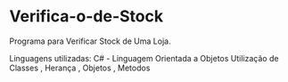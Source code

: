 # Verifica-o-de-Stock
Programa para Verificar Stock de Uma Loja.

  Linguagens utilizadas:
    C# - Linguagem Orientada a Objetos 
  Utilização de Classes , Herança , Objetos , Metodos
